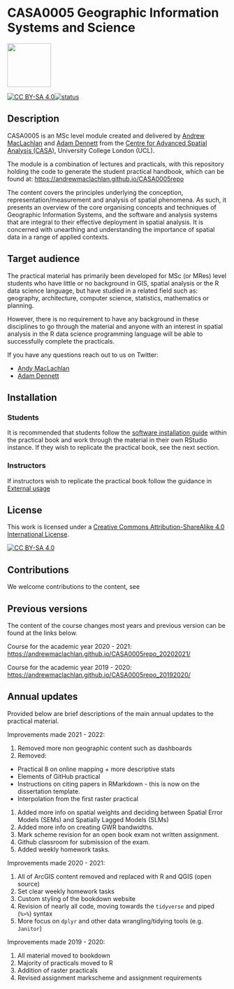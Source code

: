 # CASA0005 Geographic Information Systems and Science

<img src="general_images/casa_logo.jpg" width="100" >

[![CC BY-SA 4.0][cc-by-sa-shield]][cc-by-sa][![status](https://jose.theoj.org/papers/a05734775775d1ef968e582ce9a7cb17/status.svg)](https://jose.theoj.org/papers/a05734775775d1ef968e582ce9a7cb17)

## Description

CASA0005 is an MSc level module created and delivered by [Andrew MacLachlan](https://twitter.com/andymaclachlan) and [Adam Dennett](https://twitter.com/adam_dennett) from the [Centre for Advanced Spatial Analysis (CASA)](https://www.ucl.ac.uk/bartlett/casa/), University College London (UCL).  

The module is a combination of lectures and practicals, with this repository holding the code to generate the student practical handbook, which can be found at: https://andrewmaclachlan.github.io/CASA0005repo

The content covers the principles underlying the conception, representation/measurement and analysis of spatial phenomena. As such, it presents an overview of the core organising concepts and techniques of Geographic Information Systems, and the software and analysis systems that are integral to their effective deployment in spatial analysis. It is concerned with unearthing and understanding the importance of spatial data in a range of applied contexts.

## Target audience

The practical material has primarily been developed for MSc (or MRes) level students who have little or no background in GIS, spatial analysis or the R data science language, but have studied in a related field such as: geography, architecture, computer science, statistics, mathematics or planning.

However, there is no requirement to have any background in these disciplines to go through the material and anyone with an interest in spatial analysis in the R data science programming language will be able to successfully complete the practicals. 

If you have any questions reach out to us on Twitter:

* [Andy MacLachlan](https://twitter.com/andymaclachlan)
* [Adam Dennett](https://twitter.com/adam_dennett)

## Installation 

### Students

It is recommended that students follow the [software installation guide](https://andrewmaclachlan.github.io/CASA0005repo/software-installation.html) within the practical book and work through the material in their own RStudio instance. If they wish to replicate the practical book, see the next section.

### Instructors 

If instructors wish to replicate the practical book follow the guidance in [External usage](https://andrewmaclachlan.github.io/CASA0005repo/external-usage.html#external-usage) 

## License

This work is licensed under a
[Creative Commons Attribution-ShareAlike 4.0 International License][cc-by-sa].

[![CC BY-SA 4.0][cc-by-sa-image]][cc-by-sa]

[cc-by-sa]: http://creativecommons.org/licenses/by-sa/4.0/
[cc-by-sa-image]: https://licensebuttons.net/l/by-sa/4.0/88x31.png
[cc-by-sa-shield]: https://img.shields.io/badge/License-CC%20BY--SA%204.0-lightgrey.svg

## Contributions

We welcome contributions to the content, see


## Previous versions

The content of the course changes most years and previous version can be found at the links below.

Course for the academic year 2020 - 2021: https://andrewmaclachlan.github.io/CASA0005repo_20202021/

Course for the academic year 2019 - 2020: https://andrewmaclachlan.github.io/CASA0005repo_20192020/

## Annual updates

Provided below are brief descriptions of the main annual updates to the practical material.

Improvements made 2021 - 2022:

1. Removed more non geographic content such as dashboards
1. Removed:
  * Practical 8 on online mapping + more descriptive stats
  * Elements of GitHub practical 
  * Instructions on citing papers in RMarkdown - this is now on the dissertation template. 
  * Interpolation from the first raster practical 
1. Added more info on spatial weights and deciding between Spatial Error Models (SEMs) and Spatially Lagged Models (SLMs)
1. Added more info on creating GWR bandwidths. 
1. Mark scheme revision for an open book exam not written assignment.
1. Github classroom for submission of the exam.
1. Added weekly homework tasks.

Improvements made 2020 - 2021:

1. All of ArcGIS content removed and replaced with R and QGIS (open source)
1. Set clear weekly homework tasks 
1. Custom styling of the bookdown website
1. Revision of nearly all code, moving towards the `tidyverse` and piped (`%>%`) syntax
1. More focus on `dplyr` and other data wrangling/tidying tools (e.g. `Janitor`)

Improvements made 2019 - 2020:

1. All material moved to bookdown
1. Majority of practicals moved to R
1. Addition of raster practicals
1. Revised assignment markscheme and assignment requirements 
